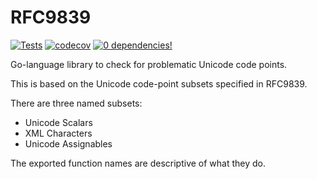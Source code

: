 # RFC9839

[![Tests](https://github.com/timbray/quamina/actions/workflows/go-unit-tests.yaml/badge.svg)](https://github.com/timbray/quamina/actions/workflows/go-unit-tests.yaml)
[![codecov](https://codecov.io/gh/timbray/RFC9839/graph/badge.svg?token=6V5I17FTIM)](https://codecov.io/gh/timbray/RFC9839)
[![0 dependencies!](https://0dependencies.dev/0dependencies.svg)](https://0dependencies.dev)

Go-language library to check for problematic Unicode code points.

This is based on the Unicode code-point subsets specified in RFC9839.

There are three named subsets:
- Unicode Scalars
- XML Characters
- Unicode Assignables

The exported function names are descriptive of what they do.


